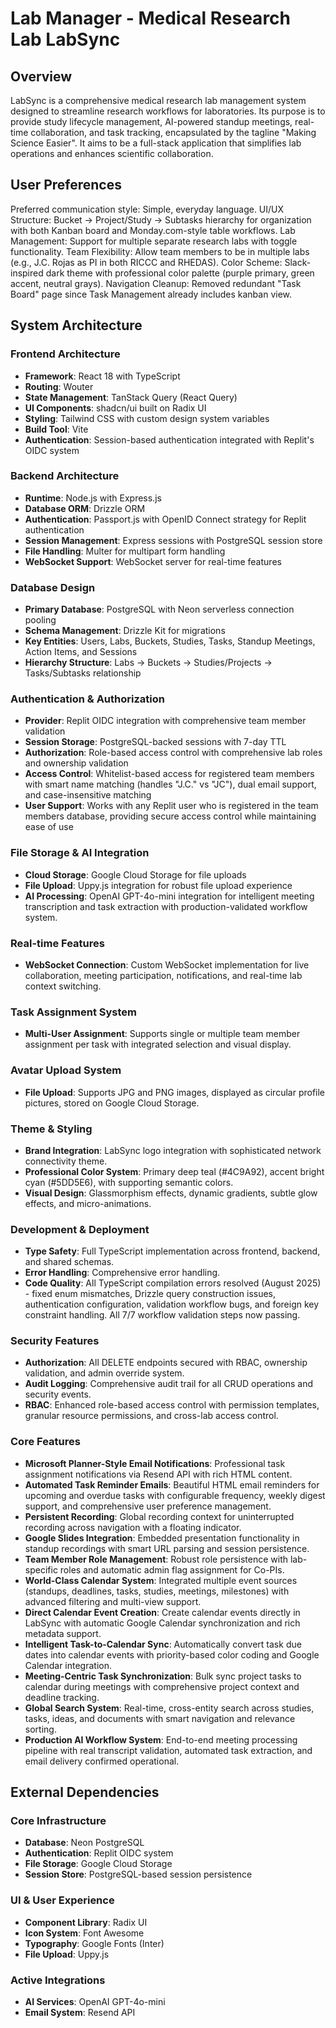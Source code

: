 # Lab Manager - Medical Research Lab LabSync

## Overview
LabSync is a comprehensive medical research lab management system designed to streamline research workflows for laboratories. Its purpose is to provide study lifecycle management, AI-powered standup meetings, real-time collaboration, and task tracking, encapsulated by the tagline "Making Science Easier". It aims to be a full-stack application that simplifies lab operations and enhances scientific collaboration.

## User Preferences
Preferred communication style: Simple, everyday language.
UI/UX Structure: Bucket → Project/Study → Subtasks hierarchy for organization with both Kanban board and Monday.com-style table workflows.
Lab Management: Support for multiple separate research labs with toggle functionality.
Team Flexibility: Allow team members to be in multiple labs (e.g., J.C. Rojas as PI in both RICCC and RHEDAS).
Color Scheme: Slack-inspired dark theme with professional color palette (purple primary, green accent, neutral grays).
Navigation Cleanup: Removed redundant "Task Board" page since Task Management already includes kanban view.

## System Architecture

### Frontend Architecture
- **Framework**: React 18 with TypeScript
- **Routing**: Wouter
- **State Management**: TanStack Query (React Query)
- **UI Components**: shadcn/ui built on Radix UI
- **Styling**: Tailwind CSS with custom design system variables
- **Build Tool**: Vite
- **Authentication**: Session-based authentication integrated with Replit's OIDC system

### Backend Architecture
- **Runtime**: Node.js with Express.js
- **Database ORM**: Drizzle ORM
- **Authentication**: Passport.js with OpenID Connect strategy for Replit authentication
- **Session Management**: Express sessions with PostgreSQL session store
- **File Handling**: Multer for multipart form handling
- **WebSocket Support**: WebSocket server for real-time features

### Database Design
- **Primary Database**: PostgreSQL with Neon serverless connection pooling
- **Schema Management**: Drizzle Kit for migrations
- **Key Entities**: Users, Labs, Buckets, Studies, Tasks, Standup Meetings, Action Items, and Sessions
- **Hierarchy Structure**: Labs → Buckets → Studies/Projects → Tasks/Subtasks relationship

### Authentication & Authorization
- **Provider**: Replit OIDC integration with comprehensive team member validation
- **Session Storage**: PostgreSQL-backed sessions with 7-day TTL
- **Authorization**: Role-based access control with comprehensive lab roles and ownership validation
- **Access Control**: Whitelist-based access for registered team members with smart name matching (handles "J.C." vs "JC"), dual email support, and case-insensitive matching
- **User Support**: Works with any Replit user who is registered in the team members database, providing secure access control while maintaining ease of use

### File Storage & AI Integration
- **Cloud Storage**: Google Cloud Storage for file uploads
- **File Upload**: Uppy.js integration for robust file upload experience
- **AI Processing**: OpenAI GPT-4o-mini integration for intelligent meeting transcription and task extraction with production-validated workflow system.

### Real-time Features
- **WebSocket Connection**: Custom WebSocket implementation for live collaboration, meeting participation, notifications, and real-time lab context switching.

### Task Assignment System
- **Multi-User Assignment**: Supports single or multiple team member assignment per task with integrated selection and visual display.

### Avatar Upload System
- **File Upload**: Supports JPG and PNG images, displayed as circular profile pictures, stored on Google Cloud Storage.

### Theme & Styling
- **Brand Integration**: LabSync logo integration with sophisticated network connectivity theme.
- **Professional Color System**: Primary deep teal (#4C9A92), accent bright cyan (#5DD5E6), with supporting semantic colors.
- **Visual Design**: Glassmorphism effects, dynamic gradients, subtle glow effects, and micro-animations.

### Development & Deployment
- **Type Safety**: Full TypeScript implementation across frontend, backend, and shared schemas.
- **Error Handling**: Comprehensive error handling.
- **Code Quality**: All TypeScript compilation errors resolved (August 2025) - fixed enum mismatches, Drizzle query construction issues, authentication configuration, validation workflow bugs, and foreign key constraint handling. All 7/7 workflow validation steps now passing.

### Security Features
- **Authorization**: All DELETE endpoints secured with RBAC, ownership validation, and admin override system.
- **Audit Logging**: Comprehensive audit trail for all CRUD operations and security events.
- **RBAC**: Enhanced role-based access control with permission templates, granular resource permissions, and cross-lab access control.

### Core Features
- **Microsoft Planner-Style Email Notifications**: Professional task assignment notifications via Resend API with rich HTML content.
- **Automated Task Reminder Emails**: Beautiful HTML email reminders for upcoming and overdue tasks with configurable frequency, weekly digest support, and comprehensive user preference management.
- **Persistent Recording**: Global recording context for uninterrupted recording across navigation with a floating indicator.
- **Google Slides Integration**: Embedded presentation functionality in standup recordings with smart URL parsing and session persistence.
- **Team Member Role Management**: Robust role persistence with lab-specific roles and automatic admin flag assignment for Co-PIs.
- **World-Class Calendar System**: Integrated multiple event sources (standups, deadlines, tasks, studies, meetings, milestones) with advanced filtering and multi-view support.
- **Direct Calendar Event Creation**: Create calendar events directly in LabSync with automatic Google Calendar synchronization and rich metadata support.
- **Intelligent Task-to-Calendar Sync**: Automatically convert task due dates into calendar events with priority-based color coding and Google Calendar integration.
- **Meeting-Centric Task Synchronization**: Bulk sync project tasks to calendar during meetings with comprehensive project context and deadline tracking.
- **Global Search System**: Real-time, cross-entity search across studies, tasks, ideas, and documents with smart navigation and relevance sorting.
- **Production AI Workflow System**: End-to-end meeting processing pipeline with real transcript validation, automated task extraction, and email delivery confirmed operational.

## External Dependencies

### Core Infrastructure
- **Database**: Neon PostgreSQL
- **Authentication**: Replit OIDC system
- **File Storage**: Google Cloud Storage
- **Session Store**: PostgreSQL-based session persistence

### UI & User Experience
- **Component Library**: Radix UI
- **Icon System**: Font Awesome
- **Typography**: Google Fonts (Inter)
- **File Upload**: Uppy.js

### Active Integrations
- **AI Services**: OpenAI GPT-4o-mini
- **Email System**: Resend API